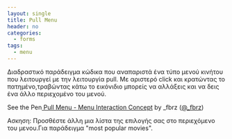 ```yaml
---
layout: single
title: Pull Menu
header: no
categories:
  - forms
tags:
  - menu
---
```


Διαδραστικό παράδειγμα κώδικα που αναπαριστά ένα τύπο μενού κινήτου που λειτουργεί με την λειτουργία pull.
Με αριστερό click και κρατώντας το πατημένο,τραβώντας κάτω το εικόνιδιο μπορείς να αλλάξεις και να δεις ένα άλλο περιεχομένο του μενού.

<p data-height="350" data-theme-id="17517" data-slug-hash="mQBzYm" data-default-tab="result" data-user="@_fbrz" class='codepen'>
See the Pen<a href='https://codepen.io/giochou/pen/mQBzYm'>
Pull Menu - Menu Interaction Concept</a> by _fbrz (<a href='https://codepen.io/_fbrz/'>@_fbrz</a>)

<script async src="//assets.codepen.io/assets/embed/ei.js"></script>

Ασκηση: Προσθέστε άλλη μια λίστα της επιλογής σας στο περιεχόμενο του μενου.Για παράδειγμα "most popular movies".
